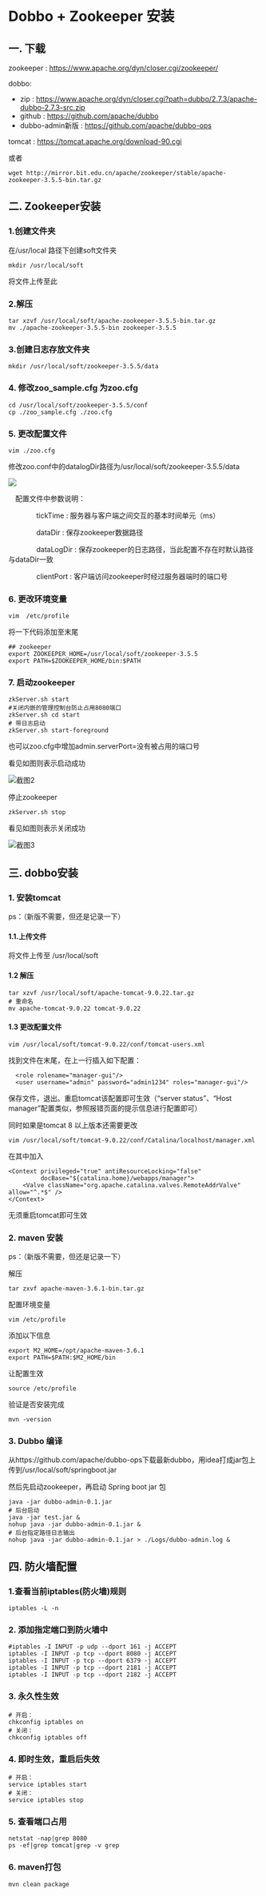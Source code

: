 # Dobbo + Zookeeper 安装

## 一. 下载

zookeeper : https://www.apache.org/dyn/closer.cgi/zookeeper/

dobbo:

- zip : https://www.apache.org/dyn/closer.cgi?path=dubbo/2.7.3/apache-dubbo-2.7.3-src.zip
- github : https://github.com/apache/dubbo
- dubbo-admin新版 : https://github.com/apache/dubbo-ops

tomcat : https://tomcat.apache.org/download-90.cgi

或者

```shell
wget http://mirror.bit.edu.cn/apache/zookeeper/stable/apache-zookeeper-3.5.5-bin.tar.gz
```

## 二. Zookeeper安装

### 1.创建文件夹

在/usr/local 路径下创建soft文件夹

```shell
mkdir /usr/local/soft
```

将文件上传至此

### 2.解压

```shell
tar xzvf /usr/local/soft/apache-zookeeper-3.5.5-bin.tar.gz
mv ./apache-zookeeper-3.5.5-bin zookeeper-3.5.5
```

### 3.创建日志存放文件夹

```
mkdir /usr/local/soft/zookeeper-3.5.5/data
```

### 4. 修改zoo_sample.cfg 为zoo.cfg

```shell
cd /usr/local/soft/zookeeper-3.5.5/conf
cp ./zoo_sample.cfg ./zoo.cfg
```

### 5. 更改配置文件

```shell
vim ./zoo.cfg
```

修改zoo.conf中的datalogDir路径为/usr/local/soft/zookeeper-3.5.5/data

![](img\zookeeper+dobbo\截图1.jpg)

　配置文件中参数说明：

　　　　tickTime : 服务器与客户端之间交互的基本时间单元（ms）

　　　　dataDir : 保存zookeeper数据路径

　　　　dataLogDir : 保存zookeeper的日志路径，当此配置不存在时默认路径与dataDir一致

　　　　clientPort : 客户端访问zookeeper时经过服务器端时的端口号

### 6. 更改环境变量

```shell
vim  /etc/profile
```

将一下代码添加至末尾

```
## zookeeper
export ZOOKEEPER_HOME=/usr/local/soft/zookeeper-3.5.5
export PATH=$ZOOKEEPER_HOME/bin:$PATH
```

### 7. 启动zookeeper

```shell
zkServer.sh start
#关闭内嵌的管理控制台防止占用8080端口
zkServer.sh cd start
# 带日志启动
zkServer.sh start-foreground
```

也可以zoo.cfg中增加admin.serverPort=没有被占用的端口号

看见如图则表示启动成功

![截图2](/Users/duyunzhang/Desktop/note/img/zookeeper+dobbo/截图2.jpg)

停止zookeeper 

```shell
zkServer.sh stop
```

看见如图则表示关闭成功

![截图3](/Users/duyunzhang/Desktop/note/img/zookeeper+dobbo/截图3.jpg)

## 三. dobbo安装

### 1. 安装tomcat

ps：（新版不需要，但还是记录一下）

#### 1.1.上传文件

将文件上传至 /usr/local/soft

#### 1.2 解压

```shell
tar xzvf /usr/local/soft/apache-tomcat-9.0.22.tar.gz
# 重命名
mv apache-tomcat-9.0.22 tomcat-9.0.22
```

#### 1.3 更改配置文件

```shell
vim /usr/local/soft/tomcat-9.0.22/conf/tomcat-users.xml
```

找到文件在末尾，在</tomcat-users>上一行插入如下配置：

```properties
  <role rolename="manager-gui"/>
  <user username="admin" password="admin1234" roles="manager-gui"/>
```

保存文件，退出。重启tomcat该配置即可生效（“server status”、“Host manager”配置类似，参照报错页面的提示信息进行配置即可）

同时如果是tomcat 8 以上版本还需要更改

```shell
vim /usr/local/soft/tomcat-9.0.22/conf/Catalina/localhost/manager.xml
```

在其中加入

```properties
<Context privileged="true" antiResourceLocking="false"
         docBase="${catalina.home}/webapps/manager">
    <Valve className="org.apache.catalina.valves.RemoteAddrValve" allow="^.*$" />
</Context>
```

无须重启tomcat即可生效

### 2. maven 安装

ps：（新版不需要，但还是记录一下）

解压

```shell
tar zxvf apache-maven-3.6.1-bin.tar.gz
```

配置环境变量

```shell
vim /etc/profile
```

添加以下信息

```properties
export M2_HOME=/opt/apache-maven-3.6.1
export PATH=$PATH:$M2_HOME/bin
```

让配置生效

```shell
source /etc/profile
```

验证是否安装完成

```shell
mvn -version
```

### 3. Dubbo 编译

从https://github.com/apache/dubbo-ops下载最新dubbo，用idea打成jar包上传到/usr/local/soft/springboot.jar

然后先启动zookeeper，再启动 Spring boot jar 包

```shell
java -jar dubbo-admin-0.1.jar
# 后台启动
java -jar test.jar &
nohup java -jar dubbo-admin-0.1.jar &
# 后台指定路径日志输出
nohup java -jar dubbo-admin-0.1.jar > ./Logs/dubbo-admin.log &
```

## 四. 防火墙配置

### 1.查看当前iptables(防火墙)规则

```shell
iptables -L -n
```

### 2. 添加指定端口到防火墙中

```shell
#iptables -I INPUT -p udp --dport 161 -j ACCEPT
iptables -I INPUT -p tcp --dport 8080 -j ACCEPT
iptables -I INPUT -p tcp --dport 6379 -j ACCEPT
iptables -I INPUT -p tcp --dport 2181 -j ACCEPT
iptables -I INPUT -p tcp --dport 2182 -j ACCEPT
```

### 3. 永久性生效



```shell
# 开启：
chkconfig iptables on
# 关闭：
chkconfig iptables off
```

### 4. 即时生效，重启后失效

```shell
# 开启：
service iptables start
# 关闭：
service iptables stop
```

### 5. 查看端口占用

```shell
netstat -nap|grep 8080
ps -ef|grep tomcat|grep -v grep
```

###  6. maven打包

```shell
mvn clean package
```
